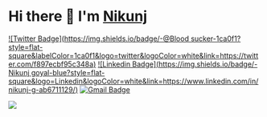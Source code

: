 # Hi there 👋 I'm [Nikunj](https://www.linkedin.com/in/nikunj-g-ab6711129/)

 [![Twitter Badge](https://img.shields.io/badge/-@Blood sucker-1ca0f1?style=flat-square&labelColor=1ca0f1&logo=twitter&logoColor=white&link=https://twitter.com/f897ecbf95c348a)](https://twitter.com/f897ecbf95c348a) [![Linkedin Badge](https://img.shields.io/badge/-Nikunj goyal-blue?style=flat-square&logo=Linkedin&logoColor=white&link=https://www.linkedin.com/in/nikunj-g-ab6711129/)](https://www.linkedin.com/in/nikunj-g-ab6711129/) [![Gmail Badge](https://img.shields.io/badge/-nikunjgoyal-c14438?style=flat-square&logo=Gmail&logoColor=white&link=mailto:nikunjgoyal31@gmail.com)](mailto:nikunjgoyal31@gmail.com)

![](https://visitor-badge.glitch.me/badge?page_id=Nike682631)
<!--
**Nike682631/Nike682631** is a ✨ _special_ ✨ repository because its `README.md` (this file) appears on your GitHub profile.

Here are some ideas to get you started:

- 🔭 I’m currently working on ...
- 🌱 I’m currently learning ...
- 👯 I’m looking to collaborate on ...
- 🤔 I’m looking for help with ...
- 💬 Ask me about ...
- 📫 How to reach me: ...
- 😄 Pronouns: ...
- ⚡ Fun fact: ...
-->
